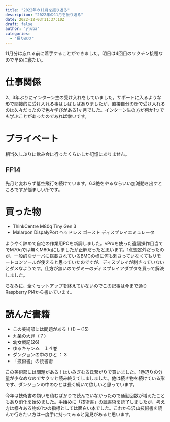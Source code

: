 ```yaml
---
title: "2022年の11月を振り返る"
description: "2022年の11月を振り返る"
date: 2022-12-03T11:37:10Z
draft: false
author: "yjuba"
categories:
  - "振り返り"
---
```


11月分は忘れる前に着手することができました。明日は4回目のワクチン接種なので早めに寝たい。

# 仕事関係
2、3年ぶりにインターン生の受け入れをしていました。サポートに入るような形で間接的に受け入れる事はしばしばありましたが、直接自分の所で受け入れるのは久々だったので色々学びがある1ヶ月でした。インターン生の方が何か1つでも学ぶことがあったのであれば幸いです。

# プライベート
相当久しぶりに飲み会に行ったくらいしか記憶にありません。

## FF14
先月と変わらず低空飛行を続けています。6.3絶をやるならいい加減動き出すところですが悩ましい所です。

# 買った物
- ThinkCentre M80q Tiny Gen 3
- Malarpon DispalyPort ヘッドレス ゴースト ディスプレイエミュレータ

ようやく諦めて自宅の作業用PCを新調しました。vProを使った遠隔操作目当てでM70qでは無くM80qにしましたが正解だったと思います。1点想定外だったのが、一般的なサーバに搭載されているBMCの様に何も刺さっていなくてもリモートコンソールが使えると思っていたのですが、ディスプレイが刺さっていないとダメなようです。仕方が無いのでダミーのディスプレイアダプタを買って解決しました。

ちなみに、全くセットアップを終えていないのでこの記事は今まで通りRaspberry Pi4から書いています。

# 読んだ書籍
- この美術部には問題がある！(1) ~ (15)
- 九条の大罪（７）
- 幼女戦記(26)
- ゆるキャン△　１４巻
- ダンジョンの中のひと ： 3
- 「技術書」の読書術

この美術部には問題がある！はいみぎむる氏繋がりで買いました。1巻辺りの分量が少なめなのでサクッと読み終えてしましました。他は続き物を続けている形です、ダンジョンの中のひとは長く続いて欲しいと思っています。

今年は技術書の類いを積むばかりで読んでいなかったので通勤回数が増えたこともあり消化を始めました。手始めに「技術書」の読書術を読了しましたが、考え方は様々ある物の1つの指標としては面白い本でした。これから沢山技術書を読んで行きたい方は一度手に持ってみると発見があると思います。
